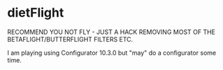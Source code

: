 # dietFlight

RECOMMEND YOU NOT FLY - JUST A HACK REMOVING MOST OF THE BETAFLIGHT/BUTTERFLIGHT FILTERS ETC.

I am playing using Configurator 10.3.0 but "may" do a configurator some time.
